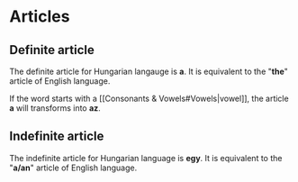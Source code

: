 # Articles

## Definite article

The definite article for Hungarian langauge is **a**. 
It is equivalent to the "**the**" article of English language.

If the word starts with a [[Consonants & Vowels#Vowels|vowel]], the article **a** will transforms into **az**.

## Indefinite article

The indefinite article for Hungarian language is **egy**.
It is equivalent to the "**a/an**" article of English language.